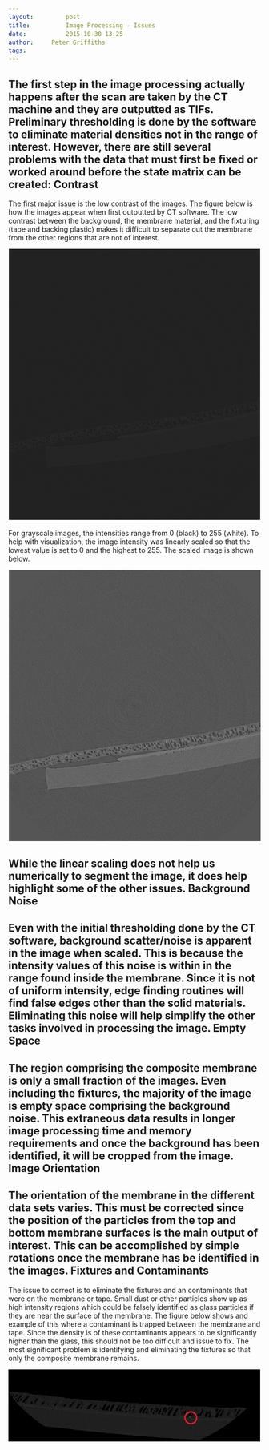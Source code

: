 ```yaml
---
layout:     	post
title:      	Image Processing - Issues
date:       	2015-10-30 13:25
author:     Peter Griffiths
tags:        
---
```


The first step in the image processing actually happens after the scan are taken by the CT  machine and they are outputted as TIFs.  Preliminary thresholding is done by the software to eliminate material densities not in the range of interest. However, there are still several problems with the data that must first be fixed or worked around before the state matrix can be created:
Contrast
--------
The first major issue is the low contrast of the images. The figure below is how the images appear when first outputted by CT software. The low contrast between the background, the membrane material, and the fixturing (tape and backing plastic) makes it difficult to separate out the membrane from the other regions that are not of interest.

![Grayscale image](https://github.com/Materials-Informatics-Class-Fall2015/MIC-Microparticle-distribution/blob/gh-pages/img/Image%20Processing/grayscale.jpg?raw=true)

For grayscale images, the intensities range from 0 (black) to 255 (white).  To help with visualization, the image intensity was linearly scaled so that the lowest value is set to 0 and the highest to 255. The scaled image is shown below.

![Contrasted image](https://github.com/Materials-Informatics-Class-Fall2015/MIC-Microparticle-distribution/blob/gh-pages/img/Image%20Processing/contrast.jpg?raw=true)

While the linear scaling does not help us numerically to segment the image, it does help highlight some of the other issues.
Background Noise
----------------
Even with the initial thresholding done by the CT software, background scatter/noise is apparent in the image when scaled. This is because the intensity values of this noise is within in the range found inside the membrane. Since it is not of uniform intensity, edge finding routines will find false edges other than the solid materials. Eliminating this noise will help simplify the other tasks involved in processing the image.
Empty Space
-----------
The region comprising the composite membrane is only a small fraction of the images. Even including the fixtures, the majority of the image is empty space comprising the background noise. This extraneous data results in longer image processing time and memory requirements and once the background has been identified, it will be cropped from the image.
Image Orientation
-----------------
The orientation of the membrane in the different data sets varies. This must be corrected since the position of the particles from the top and bottom membrane surfaces is the main output of interest. This can be accomplished by simple rotations once the membrane has be identified in the images.
Fixtures and Contaminants
-------------------------
The issue to correct is to eliminate the fixtures and an contaminants that were on the membrane or tape. Small dust or other particles show up as high intensity regions which could be falsely identified as glass particles if they are near the surface of the membrane. The figure below shows and example of this where a contaminant is trapped between the membrane and tape. Since the density is of these contaminants appears to be significantly higher than the glass, this should not be too difficult and issue to fix. The most significant problem is identifying and eliminating the fixtures so that only the composite membrane remains.

![Dust example](https://github.com/Materials-Informatics-Class-Fall2015/MIC-Microparticle-distribution/blob/gh-pages/img/Image%20Processing/dust_example.jpg?raw=true)

